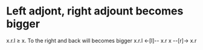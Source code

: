 # Left adjont, right adjount becomes bigger
x.r.l ≥ x. To the right and back will becomes bigger
    x.r.l   <-[l]--   x.r
    x       --[r]->   x.r
